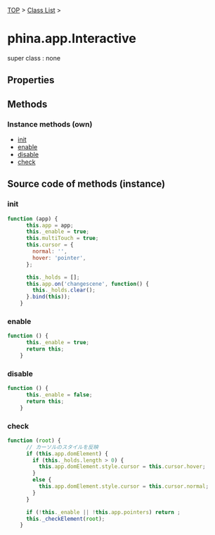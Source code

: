 [TOP](../../README.md) > [Class List](../class-list.md) >

# phina.app.Interactive

super class : none

## Properties




## Methods


### Instance methods (own)

* [init](#instance_init)
* [enable](#instance_enable)
* [disable](#instance_disable)
* [check](#instance_check)



## Source code of methods (instance)

### <a name="instance_init"></a>init
```javascript
function (app) {
      this.app = app;
      this._enable = true;
      this.multiTouch = true;
      this.cursor = {
        normal: '',
        hover: 'pointer',
      };

      this._holds = [];
      this.app.on('changescene', function() {
        this._holds.clear();
      }.bind(this));
    }
```

### <a name="instance_enable"></a>enable
```javascript
function () {
      this._enable = true;
      return this;
    }
```

### <a name="instance_disable"></a>disable
```javascript
function () {
      this._enable = false;
      return this;
    }
```

### <a name="instance_check"></a>check
```javascript
function (root) {
      // カーソルのスタイルを反映
      if (this.app.domElement) {
        if (this._holds.length > 0) {
          this.app.domElement.style.cursor = this.cursor.hover;
        }
        else {
          this.app.domElement.style.cursor = this.cursor.normal;
        }
      }

      if (!this._enable || !this.app.pointers) return ;
      this._checkElement(root);
    }
```


